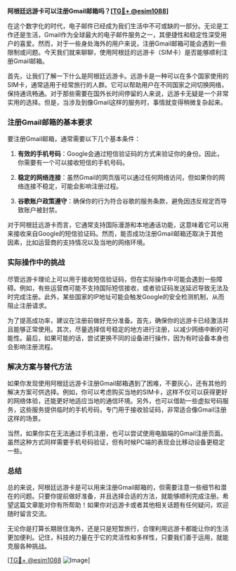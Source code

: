 **阿根廷远游卡可以注册Gmail邮箱吗？[[TG💪+ @esim1088](https://t.me/s/esim1088)]**

在这个数字化的时代，电子邮件已经成为我们生活中不可或缺的一部分。无论是工作还是生活，Gmail作为全球最大的电子邮件服务之一，其便捷性和稳定性深受用户的喜爱。然而，对于一些身处海外的用户来说，注册Gmail邮箱可能会遇到一些限制或问题。今天我们就来聊聊，使用阿根廷的远游卡（SIM卡）是否能够顺利注册Gmail邮箱。

首先，让我们了解一下什么是阿根廷远游卡。远游卡是一种可以在多个国家使用的SIM卡，通常适用于经常旅行的人群。它可以帮助用户在不同国家之间切换网络，保持通讯畅通。对于那些需要在国外长时间停留的人来说，远游卡无疑是一个非常实用的选择。但是，当涉及到像Gmail这样的服务时，事情就变得稍微复杂起来。

### 注册Gmail邮箱的基本要求

要注册Gmail邮箱，通常需要以下几个基本条件：

1. **有效的手机号码**：Google会通过短信验证码的方式来验证你的身份。因此，你需要有一个可以接收短信的手机号码。
   
2. **稳定的网络连接**：虽然Gmail的网页版可以通过任何网络访问，但如果你的网络连接不稳定，可能会影响注册过程。

3. **谷歌账户政策遵守**：确保你的行为符合谷歌的服务条款，避免因违反规定而导致账户被封禁。

对于阿根廷远游卡而言，它通常支持国际漫游和本地通话功能，这意味着它可以用来接收来自Google的短信验证码。然而，能否成功注册Gmail邮箱还取决于其他因素，比如运营商的支持情况以及当地的网络环境。

### 实际操作中的挑战

尽管远游卡理论上可以用于接收短信验证码，但在实际操作中可能会遇到一些障碍。例如，有些运营商可能不支持国际短信接收，或者验证码发送延迟导致无法及时完成注册。此外，某些国家的IP地址可能会触发Google的安全检测机制，从而阻止注册请求。

为了提高成功率，建议在注册前做好充分准备。首先，确保你的远游卡已经激活并且能够正常使用。其次，尽量选择信号稳定的地方进行注册，以减少网络中断的可能性。最后，如果可能的话，尝试更换不同的设备进行操作，因为有时设备本身也会影响注册流程。

### 解决方案与替代方法

如果你发现使用阿根廷远游卡注册Gmail邮箱遇到了困难，不要灰心，还有其他的解决方案可供选择。例如，你可以考虑购买当地的SIM卡，这样不仅可以获得更好的网络体验，还能更好地适应当地的通信环境。另外，也可以借助一些虚拟号码服务，这些服务提供临时的手机号码，专门用于接收验证码，非常适合像Gmail注册这样的场景。

当然，如果你实在无法通过手机注册，也可以尝试使用电脑端的Gmail注册页面。虽然这种方式同样需要手机号码验证，但有时候PC端的表现会比移动设备更稳定一些。

### 总结

总的来说，阿根廷远游卡是可以用来注册Gmail邮箱的，但需要注意一些细节和潜在的问题。只要你提前做好准备，并且选择合适的方法，就能够顺利完成注册。希望这篇文章能对你有所帮助！如果你对远游卡或者其他相关话题有任何疑问，欢迎随时留言交流。

无论你是打算长期居住海外，还是只是短暂旅行，合理利用远游卡都能让你的生活更加便利。记住，科技的力量在于它的灵活性和多样性，只要我们善于运用，就能克服各种挑战。

[[TG💪+ @esim1088](https://t.me/s/esim1088) ![Image](https://i.postimg.cc/4NQfJmqS/Snipaste-2025-05-13-00-14-12.png)]